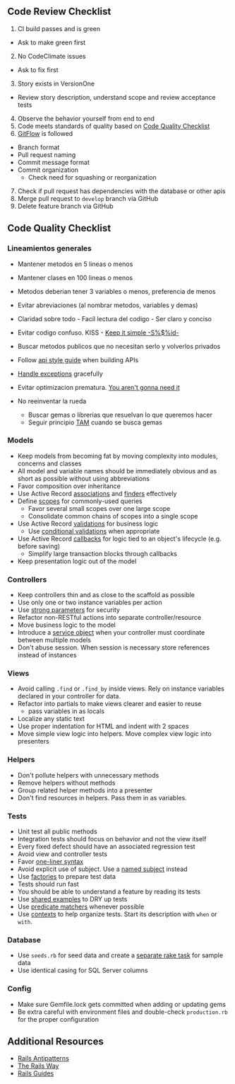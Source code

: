 ## Code Review Checklist
1. CI build passes and is green
  - Ask to make green first
2. No CodeClimate issues
  - Ask to fix first
3. Story exists in VersionOne
  - Review story description, understand scope and review acceptance tests
4. Observe the behavior yourself from end to end
5. Code meets standards of quality based on [Code Quality Checklist](https://cagit.careerbuilder.com/CorpAppsCB/wiki/wiki/Code-Review-Checklist#code-quality-checklist)
6. [GitFlow](https://cagit.careerbuilder.com/CorpAppsCB/authorization_api/wiki/*CA-GitFlow) is followed
  - Branch format
  - Pull request naming
  - Commit message format
  - Commit organization
    - Check need for squashing or reorganization
7. Check if pull request has dependencies with the database or other apis
8. Merge pull request to `develop` branch via GitHub
9. Delete feature branch via GitHub

## Code Quality Checklist

### Lineamientos generales
* Mantener metodos en 5 lineas o menos
* Mantener clases en 100 lineas o menos 
* Metodos deberian tener 3 variables o menos, preferencia de menos
* Evitar abreviaciones (al nombrar metodos, variables y demas)
* Claridad sobre todo - Facil lectura del codigo - Ser claro y conciso 
* Evitar codigo confuso. KISS - [Keep it simple -S%$%id-](http://principles-wiki.net/principles:keep_it_simple_stupid)
* Buscar metodos publicos que no necesitan serlo y volverlos privados 

* Follow [api style guide](https://cagit.careerbuilder.com/CorpAppsCB/api-style-guide) when building APIs

* [Handle exceptions](http://phrogz.net/programmingruby/tut_exceptions.html) gracefully

* Evitar optimizacion prematura. [You aren't gonna need it](https://en.wikipedia.org/wiki/You_aren%27t_gonna_need_it)
* No reeinventar la rueda
    - Buscar gemas o librerias que resuelvan lo que queremos hacer
    - Seguir principio [TAM](https://books.google.com/books?id=i6mZ0HBDPzsC&pg=PA214&lpg=PA214&dq=tam+test+tests+activity+maturity&source=bl&ots=pNh9Q-H4SD&sig=fnurOHkQdnx2pj4lHOlIsTGlLBA&hl=en&sa=X&ved=0ahUKEwifmfCYtbnNAhXGSSYKHdd-CjoQ6AEIHDAA#v=onepage&q&f=false) cuando se busca gemas

### Models
* Keep models from becoming fat by moving complexity into modules, concerns and classes
* All model and variable names should be immediately obvious and as short as possible without using abbreviations
* Favor composition over inheritance
* Use Active Record [associations](http://guides.rubyonrails.org/association_basics.html) and [finders](http://guides.rubyonrails.org/active_record_querying.html) effectively
* Define [scopes](http://guides.rubyonrails.org/active_record_querying.html#scopes) for commonly-used queries
  * Favor several small scopes over one large scope 
  * Consolidate common chains of scopes into a single scope 
* Use Active Record [validations](http://guides.rubyonrails.org/active_record_validations.html) for business logic
  * Use [conditional validations](http://guides.rubyonrails.org/active_record_validations.html#conditional-validation) when appropriate
* Use Active Record [callbacks](http://guides.rubyonrails.org/active_record_callbacks.html) for logic tied to an object's lifecycle (e.g. before saving)
  * Simplify large transaction blocks through callbacks
* Keep presentation logic out of the model


### Controllers
* Keep controllers thin and as close to the scaffold as possible
* Use only one or two instance variables per action
* Use [strong parameters](http://edgeguides.rubyonrails.org/action_controller_overview.html#strong-parameters) for security
* Refactor non-RESTful actions into separate controller/resource
* Move business logic to the model
* Introduce a [service object](http://railscasts.com/episodes/398-service-objects) when your controller must coordinate between multiple models
* Don't abuse session. When session is necessary store references instead of instances

### Views
* Avoid calling `.find` or `.find_by` inside views. Rely on instance variables declared in your controller for data.
* Refactor into partials to make views clearer and easier to reuse
  - pass variables in as locals 
* Localize any static text
* Use proper indentation for HTML and indent with 2 spaces
* Move simple view logic into helpers. Move complex view logic into presenters

### Helpers
* Don't pollute helpers with unnecessary methods
* Remove helpers without methods
* Group related helper methods into a presenter
* Don't find resources in helpers. Pass them in as variables.

### Tests
* Unit test all public methods
* Integration tests should focus on behavior and not the view itself
* Every fixed defect should have an associated regression test
* Avoid view and controller tests
* Favor [one-liner syntax](https://relishapp.com/rspec/rspec-core/docs/subject/one-liner-syntax)
* Avoid explicit use of subject. Use a [named subject](https://www.relishapp.com/rspec/rspec-core/docs/subject/explicit-subject#use-`subject(:name)`-to-define-a-memoized-helper-method) instead
* Use [factories](https://cagit.careerbuilder.com/CorpAppsCB/wiki/wiki/Testing#factory-girl) to prepare test data 
* Tests should run fast 
* You should be able to understand a feature by reading its tests 
* Use [shared examples](https://www.relishapp.com/rspec/rspec-core/docs/example-groups/shared-examples) to DRY up tests
* Use [predicate matchers](https://www.relishapp.com/rspec/rspec-expectations/v/3-4/docs/built-in-matchers/predicate-matchers) whenever possible
* Use [contexts](http://betterspecs.org/#contexts) to help organize tests. Start its description with `when` or `with`.

### Database
* Use `seeds.rb` for seed data and create a [separate rake task](http://rails-4-0.railstutorial.org/book/updating_and_deleting_users#sec-sample_users) for sample data
* Use identical casing for SQL Server columns

### Config
* Make sure Gemfile.lock gets committed when adding or updating gems
* Be extra careful with environment files and double-check `production.rb` for the proper configuration

## Additional Resources
* [Rails Antipatterns](http://www.goodreads.com/book/show/9765652-rails-antipatterns)
* [The Rails Way](https://www.amazon.com/Rails-Way-Addison-Wesley-Professional-Ruby/dp/0321944275)
* [Rails Guides](http://guides.rubyonrails.org/)

